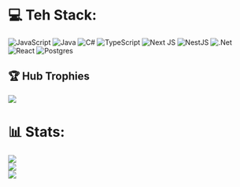 # 💻 Teh Stack:
![JavaScript](https://img.shields.io/badge/javascript-%23323330.svg?style=for-the-badge&logo=javascript&logoColor=%23F7DF1E) ![Java](https://img.shields.io/badge/java-%23ED8B00.svg?style=for-the-badge&logo=openjdk&logoColor=white) ![C#](https://img.shields.io/badge/c%23-%23239120.svg?style=for-the-badge&logo=csharp&logoColor=white) ![TypeScript](https://img.shields.io/badge/typescript-%23007ACC.svg?style=for-the-badge&logo=typescript&logoColor=white) ![Next JS](https://img.shields.io/badge/Next-black?style=for-the-badge&logo=next.js&logoColor=white) ![NestJS](https://img.shields.io/badge/nestjs-%23E0234E.svg?style=for-the-badge&logo=nestjs&logoColor=white) ![.Net](https://img.shields.io/badge/.NET-5C2D91?style=for-the-badge&logo=.net&logoColor=white) ![React](https://img.shields.io/badge/react-%2320232a.svg?style=for-the-badge&logo=react&logoColor=%2361DAFB) ![Postgres](https://img.shields.io/badge/postgres-%23316192.svg?style=for-the-badge&logo=postgresql&logoColor=white)
## 🏆 Hub Trophies
![](https://github-profile-trophy.vercel.app/?username=rokoperki&theme=radical&no-frame=false&no-bg=true&margin-w=4)
# 📊 Stats:
![](https://github-readme-stats.vercel.app/api?username=rokoperki&theme=github_dark&hide_border=true&include_all_commits=false&count_private=true)<br/>
![](https://github-readme-streak-stats.herokuapp.com/?user=rokoperki&theme=github_dark&hide_border=true)<br/>
![](https://github-readme-stats.vercel.app/api/top-langs/?username=rokoperki&theme=github_dark&hide_border=true&include_all_commits=false&count_private=true&layout=compact)


<!-- Proudly created with GPRM ( https://gprm.itsvg.in ) -->
